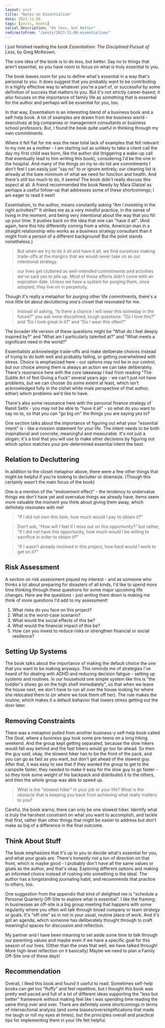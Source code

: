 ```yaml
---
layout: post
title: "Notes on Essentialism"
date: 2023-11-08
tags: [posts, books]
social_description: "do less, but better"
redirectsFrom: "/posts/2023-11-08-essentialism/"
---
```

I just finished reading the book _Essentialism: The Disciplined Pursuit of Less_, by Greg McKeown.

The core idea of the book is to do less, but better. Say no to things that aren't essential, so you have room to focus on what is truly essential to you.

The book leaves room for you to define what's essential in a way that's personal to you. It does suggest that you probably want to be contributing in a highly effective way to whatever you're a part of, or successful by some definition of success that matters to you. But it's not strictly career-based; it also focuses on the importance of family life as something that is essential for the author and perhaps will be essential for you, too. 

In that way, Essentialism is an interesting blend of a business book and a self-help book. A lot of examples are drawn from the business world - executives at big companies or management consultants or business school professors. But, I found the book quite useful in thinking through my own commitments. 

Where it fell flat for me was the near total lack of examples that felt relevant to my role as a mother - I am starting out as unlikely to take a client call the day my first child was born, like the author did (triggering a wake-up call that eventually lead to him writing this book), considering I'd be the one in the hospital. And many of the things on my to-do list are commitments I don't feel I can easily just "say no" to or ignore entirely; our cleaning list is already at the bare minimum of what we need for function and health. And there's _still_ too much to do, it seems! The book didn't really discuss this aspect at all. A friend recommended the book Needy by Mara Glatzel as perhaps a useful follow-up that addresses some of these shortcomings; I am eager to read it next! 

Essentialism, to the author, means constantly asking "Am I investing in the right activities?" It strikes me as a very mindful practice, in the sense of living in the moment, and being very intentional about the way that you fill up your time. It pushes back on the idea that one can "have it all". (And again, here this hits differently coming from a white, American man in a straight relationship who works as a business strategy consultant than it might from a person of a different background! But the point stands nonetheless.)

> But when we try to do it all and have it all, we find ourselves making trade-offs at the margins that we would never take on as our intentional strategy.

> our lives get cluttered as well-intended commitments and activities we’ve said yes to pile up. Most of these efforts didn’t come with an expiration date. Unless we have a system for purging them, once adopted, they live on in perpetuity.

Though it's really a metaphor for purging other life commitments, there's a nice little bit about decluttering one's closet that resonated for me. 

> Instead of asking, “Is there a chance I will wear this someday in the future?” you ask more disciplined, tough questions: “Do I love this?” and “Do I look great in it?” and “Do I wear this often?”

The broader life version of these questions might be “What do I feel deeply inspired by?” and “What am I particularly talented at?” and “What meets a significant need in the world?”

Essentialists acknowledge trade-offs and make deliberate choices instead of trying to do both well and probably failing, or getting overwhelmed with stress. _Choice_ is emphasized here - our options may not be in our control, but our choice among them is always an action we can take deliberately. There's resonance here with the core takeaway I had from reading "The Subtle Art of Not Giving a Fuck" several years ago - we can't just not have problems, but we can choose (to some extent at least, which isn't acknowledged fully in the cishet white male perspective of that author, either) which problems we'd like to have. 

There's also some resonance here with the personal finance strategy of Ramit Sethi - you may not be able to "have it all" - so what do you want to say no to, so that you can "go big on" the things you are saying yes to?

One section talks about the importance of figuring out what your "essential intent" is - like a mission statement for your life. The intent needs to be both inspirational and concrete, meaningful and measurable. It's not just a slogan; it's a tool that you will use to make other decisions by figuring out which option matches your pre-determined essential intent the best. 

## Relation to Decluttering
In addition to the closet metaphor above, there were a few other things that might be helpful if you're looking to declutter or downsize. (Though this certainly wasn't the main focus of the book)

One is a mention of the "endowment effect" - the tendency to undervalue things we don't have yet and overvalue things we already have. Items seem more valuable the moment you think about giving them away, which definitely resonates with me! 

> “If I did not own this item, how much would I pay to obtain it?”

> Don’t ask, “How will I feel if I miss out on this opportunity?” but rather, “If I did not have this opportunity, how much would I be willing to sacrifice in order to obtain it?”

> “If I wasn’t already involved in this project, how hard would I work to get on it?”

## Risk Assessment
A section on risk assessment piqued my interest - and as someone who thinks a lot about preparing for disasters of all kinds, I'd like to spend more time thinking through these questions for some major upcoming life changes. Here are the questions - just writing them down is making me think of more questions I'd add to my assessment!

1. What risks do you face on this project?
2. What is the worst-case scenario?
3. What would the social effects of this be?
4. What would the financial impact of this be?
5. How can you invest to reduce risks or strengthen financial or social resilience?

## Setting Up Systems
The book talks about the importance of making the default choice the one that you want to be making anyways. This reminds me of strategies I've heard of for dealing with ADHD and reducing decision fatigue - setting up systems and routines. In our household one simple system like this is "the toddler's shoes go on the high shelf immediately", so that when we leave the house next, we don't have to run all over the house looking for where she relocated them to (or where we took them off her). The rule makes the routine, which makes it a default behavior that lowers stress getting out the door later. 

## Removing Constraints
There was a metaphor pulled from another business-y self-help book called The Goal, where a business guy took some pre-teens on a long hiking weekend. And the group kept getting separated, because the slow hikers would fall way behind and the fast hikers would go too far ahead. So then the guy said, okay, the slowest hiker has to be the front of the pack, and you can go as fast as you want, but don't get ahead of the slowest guy. After that, it was easy to see that if they wanted the group to get to the campsite faster, they needed to make it easy for the slow guy to go faster - so they took some weight of his backpack and distributed it to the others, and then the whole group was able to speed up. 

> What is the “slowest hiker” in your job or your life? What is the obstacle that is keeping you back from achieving what really matters to you?

Careful, the book warns; there can only be one slowest hiker. Identify what is truly the harshest constraint on what you want to accomplish, and tackle that first, rather than other things that might be easier to address but don't make as big of a difference in the final outcome. 

## Think About Stuff
The book emphasizes that it's up to you to decide what's essential for you, and what your goals are. There's honestly not a ton of direction on that front, which is maybe good - I probably don't have all the same values or goals as the author, and that's okay. Exploring different options and making an informed choice instead of rushing into something is the ideal. The author has a longstanding journaling habit, and recommends that practice to others, too. 

One suggestion from the appendix that kind of delighted me is "schedule a Personal Quarterly Off-Site to explore what is essential". I like the framing; in businesses an off-site is a big group meeting that happens with some regularity where you often will talk through broad company or team strategy or goals. It's "off-site" as in not in your usual, routine place of work. And it's got an agenda, which someone has deliberately thought through to craft meaningful spaces for discussion and reflection. 

My partner and I have been meaning to set aside some time to talk through our parenting values and maybe even if we have a specific goal for this season of our lives. (Other than the ones that well, we have talked through! More high-level reflection on it basically) Maybe we need to plan a Family Off-Site one of these days! 

## Recommendation
Overall, I liked this book and found it useful to read. Sometimes self-help books can get too "fluffy" and feel repetitive, but I thought this book was pretty well paced and full of a lot of different ideas supporting the "less but better" framework without making feel like I was spending time reading the same thing over and over. There are definitely some shortcomings in terms of intersectional analysis (and some biases/oversimplifications that made me laugh or roll my eyes at times), but the principles overall and practical tips for implementing them in your life felt helpful. 